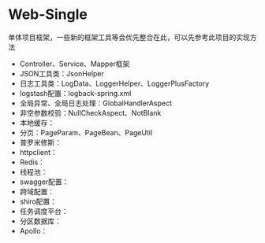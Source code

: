 # Web-Single

单体项目框架，一些新的框架工具等会优先整合在此，可以先参考此项目的实现方法

- Controller、Service、Mapper框架
- JSON工具类：JsonHelper
- 日志工具类：LogData、LoggerHelper、LoggerPlusFactory
- logstash配置：logback-spring.xml
- 全局异常、全局日志处理：GlobalHandlerAspect
- 非空参数校验：NullCheckAspect、NotBlank
- 本地缓存：
- 分页：PageParam、PageBean、PageUtil
- 普罗米修斯：
- httpclient：
- Redis：
- 线程池：
- swagger配置：
- 跨域配置：
- shiro配置：
- 任务调度平台：
- 分区数据库：
- Apollo：